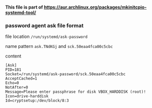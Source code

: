 #### This file is part of https://aur.archlinux.org/packages/mkinitcpio-systemd-tool/

### password agent ask file format

file location `/run/systemd/ask-password`

name pattern `ask.TNdKGj` and `sck.50eaa4fca00c5cbc`

content

```
[Ask]
PID=181
Socket=/run/systemd/ask-password/sck.50eaa4fca00c5cbc
AcceptCached=1
Echo=0
NotAfter=0
Message=Please enter passphrase for disk VBOX_HARDDISK (root)!
Icon=drive-harddisk
Id=cryptsetup:/dev/block/8:3
```
